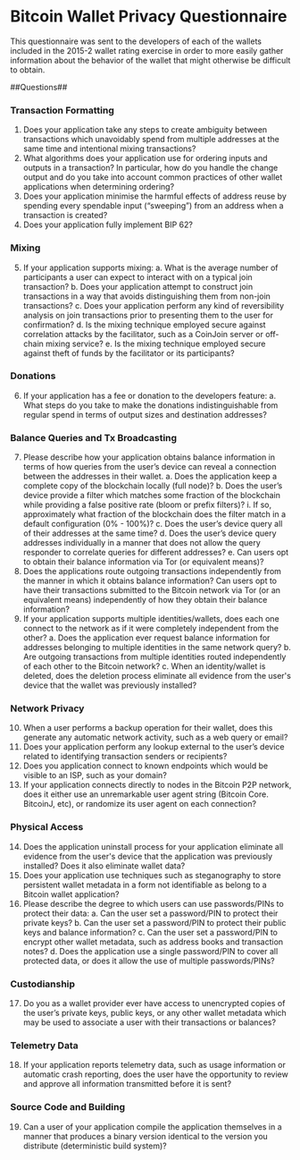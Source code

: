 Bitcoin Wallet Privacy Questionnaire
====================================

This questionnaire was sent to the developers of each of the wallets included in the 2015-2 wallet rating exercise in order to more easily gather information about the behavior of the wallet that might otherwise be difficult to obtain.

##Questions##

### Transaction Formatting

1. Does your application take any steps to create ambiguity between transactions which unavoidably spend from multiple addresses at the same time and intentional mixing transactions?
2. What algorithms does your application use for ordering inputs and outputs in a transaction? In particular, how do you handle the change output and do you take into account common practices of other wallet applications when determining ordering?
3. Does your application minimise the harmful effects of address reuse by spending every spendable input (“sweeping”) from an address when a transaction is created?
4. Does your application fully implement BIP 62?
  
### Mixing
  
5. If your application supports mixing:
    a. What is the average number of participants a user can expect to interact with on a typical join transaction?
    b. Does your application attempt to construct join transactions in a way that avoids distinguishing them from non-join transactions?
    c. Does your application perform any kind of reversibility analysis on join transactions prior to presenting them to the user for confirmation?
    d. Is the mixing technique employed secure against correlation attacks by the facilitator, such as a CoinJoin server or off-chain mixing service?
    e. Is the mixing technique employed secure against theft of funds by the facilitator or its participants?
    
### Donations

6. If your application has a fee or donation to the developers feature:
    a. What steps do you take to make the donations indistinguishable from regular spend in terms of output sizes and destination addresses?
    
### Balance Queries and Tx Broadcasting

7. Please describe how your application obtains balance information in terms of how queries from the user’s device can reveal a connection between the addresses in their wallet.
    a. Does the application keep a complete copy of the blockchain locally (full node)?
    b. Does the user’s device provide a filter which matches some fraction of the blockchain while providing a false positive rate (bloom or prefix filters)?
        i. If so, approximately what fraction of the blockchain does the filter match in a default configuration (0% - 100%)?
    c. Does the user’s device query all of their addresses at the same time?
    d. Does the user’s device query addresses individually in a manner that does not allow the query responder to correlate queries for different addresses?
    e. Can users opt to obtain their balance information via Tor (or equivalent means)?
8. Does the applications route outgoing transactions independently from the manner in which it obtains balance information? Can users opt to have their transactions submitted to the Bitcoin network via Tor (or an equivalent means) independently of how they obtain their balance information?
9. If your application supports multiple identities/wallets, does each one connect to the network as if it were completely independent from the other?
    a. Does the application ever request balance information for addresses belonging to multiple identities in the same network query?
    b. Are outgoing transactions from multiple identities routed independently of each other to the Bitcoin network?
    c. When an identity/wallet is deleted, does the deletion process eliminate all evidence from the user's device that the wallet was previously installed?

### Network Privacy

10. When a user performs a backup operation for their wallet, does this generate any automatic network activity, such as a web query or email?
11. Does your application perform any lookup external to the user’s device related to identifying transaction senders or recipients?
12. Does you application connect to known endpoints which would be visible to an ISP, such as your domain?
13. If your application connects directly to nodes in the Bitcoin P2P network, does it either use an unremarkable user agent string (Bitcoin Core. BitcoinJ, etc), or randomize its user agent on each connection?

### Physical Access

14. Does the application uninstall process for your application eliminate all evidence from the user's device that the application was previously installed? Does it also eliminate wallet data?
15. Does your application use techniques such as steganography to store persistent wallet metadata in a form not identifiable as belong to a Bitcoin wallet application?
16. Please describe the degree to which users can use passwords/PINs to protect their data:
    a. Can the user set a password/PIN to protect their private keys?
    b. Can the user set a password/PIN to protect their public keys and balance information?
    c. Can the user set a password/PIN to encrypt other wallet metadata, such as address books and transaction notes?
    d. Does the application use a single password/PIN to cover all protected data, or does it allow the use of multiple passwords/PINs?

### Custodianship

17. Do you as a wallet provider ever have access to unencrypted copies of the user’s private keys, public keys, or any other wallet metadata which may be used to associate a user with their transactions or balances?

### Telemetry Data

18. If your application reports telemetry data, such as usage information or automatic crash reporting, does the user have the opportunity to review and approve all information transmitted before it is sent?

### Source Code and Building

19. Can a user of your application compile the application themselves in a manner that produces a binary version identical to the version you distribute (deterministic build system)?
